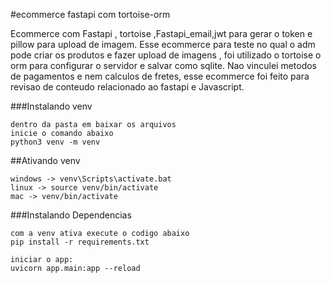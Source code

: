 #ecommerce fastapi com tortoise-orm

Ecommerce com Fastapi , tortoise ,Fastapi_email,jwt para gerar o token e pillow para upload de imagem.
Esse ecommerce para teste no qual o adm pode criar os produtos e fazer upload de imagens , foi utilizado
o tortoise o orm para configurar o servidor e salvar como sqlite. Nao vinculei metodos de pagamentos e nem
calculos de fretes, esse ecommerce foi feito para revisao de conteudo relacionado ao fastapi e Javascript.


###Instalando venv
```
dentro da pasta em baixar os arquivos
inicie o comando abaixo
python3 venv -m venv 
```

##Ativando venv
```
windows -> venv\Scripts\activate.bat
linux -> source venv/bin/activate
mac -> venv/bin/activate
```
###Instalando Dependencias
```
com a venv ativa execute o codigo abaixo
pip install -r requirements.txt
```
```
iniciar o app:
uvicorn app.main:app --reload
```
